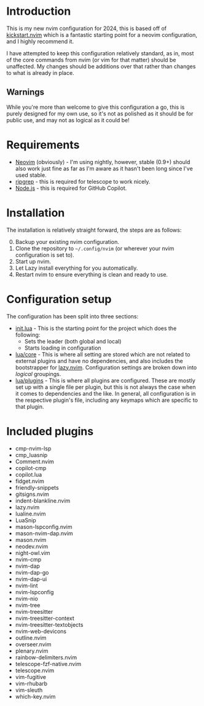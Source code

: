 # Introduction

This is my new nvim configuration for 2024, this is based off of [kickstart.nvim](https://github.com/nvim-lua/kickstart.nvim) which is a fantastic starting point for a neovim configuration, and I highly recommend it.

I have attempted to keep this configuration relatively standard, as in, most of the core commands from nvim (or vim for that matter) should be unaffected. My changes should be additions over that rather than changes to what is already in place.

## Warnings

While you're more than welcome to give this configuration a go, this is purely designed for my own use, so it's not as polished as it should be for public use, and may not as logical as it could be!

# Requirements

- [Neovim](https://www.neovim.io) (obviously) - I'm using nightly, however, stable (0.9+) should also work just fine as far as I'm aware as it hasn't been long since I've used stable.
- [ripgrep](https://github.com/BurntSushi/ripgrep#installation) - this is required for telescope to work nicely.
- [Node.js](https://nodejs.org/en/download/) - this is required for GitHub Copilot.

# Installation

The installation is relatively straight forward, the steps are as follows:

0. Backup your existing nvim configuration.
1. Clone the repository to `~/.config/nvim` (or wherever your nvim configuration is set to).
2. Start up nvim.
3. Let Lazy install everything for you automatically.
4. Restart nvim to ensure everything is clean and ready to use.

# Configuration setup

The configuration has been split into three sections:

- [init.lua](./init.lua) - This is the starting point for the project which does the following:
    - Sets the leader (both global and local)
    - Starts loading in configuration
- [lua/core](./lua/core) - This is where all setting are stored which are not related to external plugins and have no dependencies, and also includes the bootstrapper for [lazy.nvim](https://github.com/folke/lazy.nvim). Configuration settings are broken down into *logical* groupings.
- [lua/plugins](./lua/plugins) - This is where all plugins are configured. These are mostly set up with a single file per plugin, but this is not always the case when it comes to dependencies and the like. In general, all configuration is in the respective plugin's file, including any keymaps which are specific to that plugin.

# Included plugins

- cmp-nvim-lsp
- cmp_luasnip
- Comment.nvim
- copilot-cmp
- copilot.lua
- fidget.nvim
- friendly-snippets
- gitsigns.nvim
- indent-blankline.nvim
- lazy.nvim
- lualine.nvim
- LuaSnip
- mason-lspconfig.nvim
- mason-nvim-dap.nvim
- mason.nvim
- neodev.nvim
- night-owl.vim
- nvim-cmp
- nvim-dap
- nvim-dap-go
- nvim-dap-ui
- nvim-lint
- nvim-lspconfig
- nvim-nio
- nvim-tree
- nvim-treesitter
- nvim-treesitter-context
- nvim-treesitter-textobjects
- nvim-web-devicons
- outline.nvim
- overseer.nvim
- plenary.nvim
- rainbow-delimiters.nvim
- telescope-fzf-native.nvim
- telescope.nvim
- vim-fugitive
- vim-rhubarb
- vim-sleuth
- which-key.nvim


